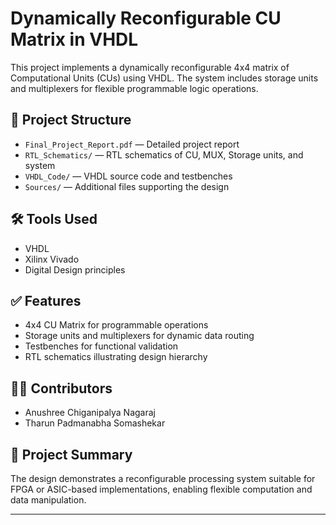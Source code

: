# Dynamically Reconfigurable CU Matrix in VHDL

This project implements a dynamically reconfigurable 4x4 matrix of Computational Units (CUs) using VHDL. The system includes storage units and multiplexers for flexible programmable logic operations.

## 📂 Project Structure

- `Final_Project_Report.pdf` — Detailed project report  
- `RTL_Schematics/` — RTL schematics of CU, MUX, Storage units, and system  
- `VHDL_Code/` — VHDL source code and testbenches  
- `Sources/` — Additional files supporting the design  

## 🛠 Tools Used

- VHDL  
- Xilinx Vivado   
- Digital Design principles  

## ✅ Features

- 4x4 CU Matrix for programmable operations  
- Storage units and multiplexers for dynamic data routing  
- Testbenches for functional validation  
- RTL schematics illustrating design hierarchy  

## 👨‍💻 Contributors

- Anushree Chiganipalya Nagaraj  
- Tharun Padmanabha Somashekar  

## 📄 Project Summary

The design demonstrates a reconfigurable processing system suitable for FPGA or ASIC-based implementations, enabling flexible computation and data manipulation.

---

